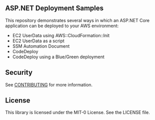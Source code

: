 ## ASP.NET Deployment Samples

This repository demonstrates several ways in which an ASP.NET Core application can be deployed to your AWS environment:

* EC2 UserData using AWS::CloudFormation::Init
* EC2 UserData as a script
* SSM Automation Document
* CodeDeploy
* CodeDeploy using a Blue/Green deployment

## Security

See [CONTRIBUTING](CONTRIBUTING.md#security-issue-notifications) for more information.

## License

This library is licensed under the MIT-0 License. See the LICENSE file.

